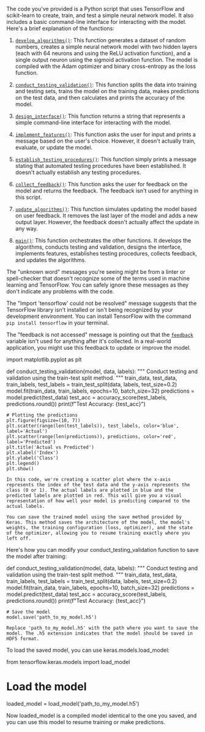 The code you've provided is a Python script that uses TensorFlow and scikit-learn to create, train, and test a simple neural network model. It also includes a basic command-line interface for interacting with the model. Here's a brief explanation of the functions:

1. [`develop_algorithms()`](command:_github.copilot.openSymbolFromReferences?%5B%7B%22%24mid%22%3A1%2C%22path%22%3A%22%2Fc%3A%2FProgram%20Files%20(x86)%2FSteam%2Fsteamapps%2Fcommon%2FRimWorld%2FMods%2FAI-CORE-RIMWORLD-MOD%2FOmniCore%2FMLIntegration.py%22%2C%22scheme%22%3A%22file%22%7D%2C%7B%22line%22%3A6%2C%22character%22%3A4%7D%5D "OmniCore/MLIntegration.py"): This function generates a dataset of random numbers, creates a simple neural network model with two hidden layers (each with 64 neurons and using the ReLU activation function), and a single output neuron using the sigmoid activation function. The model is compiled with the Adam optimizer and binary cross-entropy as the loss function.

2. [`conduct_testing_validation()`](command:_github.copilot.openSymbolFromReferences?%5B%7B%22%24mid%22%3A1%2C%22path%22%3A%22%2Fc%3A%2FProgram%20Files%20(x86)%2FSteam%2Fsteamapps%2Fcommon%2FRimWorld%2FMods%2FAI-CORE-RIMWORLD-MOD%2FOmniCore%2FMLIntegration.py%22%2C%22scheme%22%3A%22file%22%7D%2C%7B%22line%22%3A23%2C%22character%22%3A4%7D%5D "OmniCore/MLIntegration.py"): This function splits the data into training and testing sets, trains the model on the training data, makes predictions on the test data, and then calculates and prints the accuracy of the model.

3. [`design_interface()`](command:_github.copilot.openSymbolFromReferences?%5B%7B%22%24mid%22%3A1%2C%22path%22%3A%22%2Fc%3A%2FProgram%20Files%20(x86)%2FSteam%2Fsteamapps%2Fcommon%2FRimWorld%2FMods%2FAI-CORE-RIMWORLD-MOD%2FOmniCore%2FMLIntegration.py%22%2C%22scheme%22%3A%22file%22%7D%2C%7B%22line%22%3A34%2C%22character%22%3A4%7D%5D "OmniCore/MLIntegration.py"): This function returns a string that represents a simple command-line interface for interacting with the model.

4. [`implement_features()`](command:_github.copilot.openSymbolFromReferences?%5B%7B%22%24mid%22%3A1%2C%22path%22%3A%22%2Fc%3A%2FProgram%20Files%20(x86)%2FSteam%2Fsteamapps%2Fcommon%2FRimWorld%2FMods%2FAI-CORE-RIMWORLD-MOD%2FOmniCore%2FMLIntegration.py%22%2C%22scheme%22%3A%22file%22%7D%2C%7B%22line%22%3A47%2C%22character%22%3A4%7D%5D "OmniCore/MLIntegration.py"): This function asks the user for input and prints a message based on the user's choice. However, it doesn't actually train, evaluate, or update the model.

5. [`establish_testing_procedures()`](command:_github.copilot.openSymbolFromReferences?%5B%7B%22%24mid%22%3A1%2C%22path%22%3A%22%2Fc%3A%2FProgram%20Files%20(x86)%2FSteam%2Fsteamapps%2Fcommon%2FRimWorld%2FMods%2FAI-CORE-RIMWORLD-MOD%2FOmniCore%2FMLIntegration.py%22%2C%22scheme%22%3A%22file%22%7D%2C%7B%22line%22%3A60%2C%22character%22%3A4%7D%5D "OmniCore/MLIntegration.py"): This function simply prints a message stating that automated testing procedures have been established. It doesn't actually establish any testing procedures.

6. [`collect_feedback()`](command:_github.copilot.openSymbolFromReferences?%5B%7B%22%24mid%22%3A1%2C%22path%22%3A%22%2Fc%3A%2FProgram%20Files%20(x86)%2FSteam%2Fsteamapps%2Fcommon%2FRimWorld%2FMods%2FAI-CORE-RIMWORLD-MOD%2FOmniCore%2FMLIntegration.py%22%2C%22scheme%22%3A%22file%22%7D%2C%7B%22line%22%3A66%2C%22character%22%3A4%7D%5D "OmniCore/MLIntegration.py"): This function asks the user for feedback on the model and returns the feedback. The feedback isn't used for anything in this script.

7. [`update_algorithms()`](command:_github.copilot.openSymbolFromReferences?%5B%7B%22%24mid%22%3A1%2C%22path%22%3A%22%2Fc%3A%2FProgram%20Files%20(x86)%2FSteam%2Fsteamapps%2Fcommon%2FRimWorld%2FMods%2FAI-CORE-RIMWORLD-MOD%2FOmniCore%2FMLIntegration.py%22%2C%22scheme%22%3A%22file%22%7D%2C%7B%22line%22%3A73%2C%22character%22%3A4%7D%5D "OmniCore/MLIntegration.py"): This function simulates updating the model based on user feedback. It removes the last layer of the model and adds a new output layer. However, the feedback doesn't actually affect the update in any way.

8. [`main()`](command:_github.copilot.openSymbolFromReferences?%5B%7B%22%24mid%22%3A1%2C%22path%22%3A%22%2Fc%3A%2FProgram%20Files%20(x86)%2FSteam%2Fsteamapps%2Fcommon%2FRimWorld%2FMods%2FAI-CORE-RIMWORLD-MOD%2FOmniCore%2FMLIntegration.py%22%2C%22scheme%22%3A%22file%22%7D%2C%7B%22line%22%3A85%2C%22character%22%3A4%7D%5D "OmniCore/MLIntegration.py"): This function orchestrates the other functions. It develops the algorithms, conducts testing and validation, designs the interface, implements features, establishes testing procedures, collects feedback, and updates the algorithms.

The "unknown word" messages you're seeing might be from a linter or spell-checker that doesn't recognize some of the terms used in machine learning and TensorFlow. You can safely ignore these messages as they don't indicate any problems with the code.

The "Import 'tensorflow' could not be resolved" message suggests that the TensorFlow library isn't installed or isn't being recognized by your development environment. You can install TensorFlow with the command `pip install tensorflow` in your terminal.

The "feedback is not accessed" message is pointing out that the [`feedback`](command:_github.copilot.openSymbolFromReferences?%5B%7B%22%24mid%22%3A1%2C%22path%22%3A%22%2Fc%3A%2FProgram%20Files%20(x86)%2FSteam%2Fsteamapps%2Fcommon%2FRimWorld%2FMods%2FAI-CORE-RIMWORLD-MOD%2FOmniCore%2FMLIntegration.py%22%2C%22scheme%22%3A%22file%22%7D%2C%7B%22line%22%3A70%2C%22character%22%3A4%7D%5D "OmniCore/MLIntegration.py") variable isn't used for anything after it's collected. In a real-world application, you might use this feedback to update or improve the model.

import matplotlib.pyplot as plt

def conduct_testing_validation(model, data, labels):
    """
    Conduct testing and validation using the train-test split method.
    """
    train_data, test_data, train_labels, test_labels = train_test_split(data, labels, test_size=0.2)
    model.fit(train_data, train_labels, epochs=10, batch_size=32)
    predictions = model.predict(test_data)
    test_acc = accuracy_score(test_labels, predictions.round())
    print(f"Test Accuracy: {test_acc}")

    # Plotting the predictions
    plt.figure(figsize=(10, 7))
    plt.scatter(range(len(test_labels)), test_labels, color='blue', label='Actual')
    plt.scatter(range(len(predictions)), predictions, color='red', label='Predicted')
    plt.title('Actual vs Predicted')
    plt.xlabel('Index')
    plt.ylabel('Class')
    plt.legend()
    plt.show()

    In this code, we're creating a scatter plot where the x-axis represents the index of the test data and the y-axis represents the class (0 or 1). The actual labels are plotted in blue and the predicted labels are plotted in red. This will give you a visual representation of how well your model is predicting compared to the actual labels.

    You can save the trained model using the save method provided by Keras. This method saves the architecture of the model, the model's weights, the training configuration (loss, optimizer), and the state of the optimizer, allowing you to resume training exactly where you left off.

Here's how you can modify your conduct_testing_validation function to save the model after training:

def conduct_testing_validation(model, data, labels):
    """
    Conduct testing and validation using the train-test split method.
    """
    train_data, test_data, train_labels, test_labels = train_test_split(data, labels, test_size=0.2)
    model.fit(train_data, train_labels, epochs=10, batch_size=32)
    predictions = model.predict(test_data)
    test_acc = accuracy_score(test_labels, predictions.round())
    print(f"Test Accuracy: {test_acc}")

    # Save the model
    model.save('path_to_my_model.h5')

    Replace 'path_to_my_model.h5' with the path where you want to save the model. The .h5 extension indicates that the model should be saved in HDF5 format.

To load the saved model, you can use keras.models.load_model:

from tensorflow.keras.models import load_model

# Load the model
loaded_model = load_model('path_to_my_model.h5')

Now loaded_model is a compiled model identical to the one you saved, and you can use this model to resume training or make predictions.

